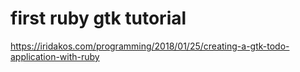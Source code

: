 # first ruby gtk tutorial

https://iridakos.com/programming/2018/01/25/creating-a-gtk-todo-application-with-ruby
